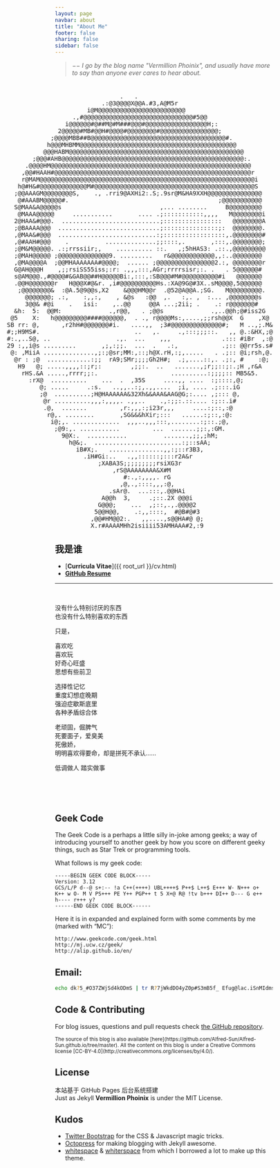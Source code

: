 ```yaml
---
layout: page
navbar: about
title: "About Me"
footer: false
sharing: false
sidebar: false
---
```


> _&minus;&minus; I go by the blog name "Vermillion Phoinix", and usually have more to say than anyone ever cares to hear about._


<div id="avater" class="avater" style="float:right;margin-top:10px;">
	<pre>
                                 .   .
                            .:@3@@@@X@@A.#3,A@M5r
                        i@M@@@@@@@@@@@@@@@@@@@@@@@@
                    .,#@@@@@@@@@@@@@@@@@@@@@@@@@@@@@@#5@@
                  i@@@@@@#@##M@#M###@@@#@@@@@@@@@@@@@@@@@H;:
                2@@@@@#MB#@@H#@@@@#@@@@@@@@#@@@@@@@@@@@@@@@@;
              ;@@@@MBB##B@@@@@@@@@@@@@@@@@@@@@@@@@@@@@@@@@@@@@#.
             h@@@MHBMM@@@@@@@@@@@@@@@@@@@@@@@@@@@@@@@@@@@@@@@@@@@
            @@@HABM@@@@@@@@@@@@@@@@@@@@@@@@@@@@@@@@@@@@@@@@@@@@@@@@
         ;@@@#AHB@@@@@@@@@@@@@@@@@@@@@@@@@@@@@@@@@@@@@@@@@@@@@@@@@@:.
       .@@@@HM@@@@@@@@@@@@@@@@@@@@@@@@@@@@@@@@@@@@@@@@@@@@@@@@@@@@@@@
      ,@@#HAAH#@@@@@@@@@@@@@@@@@@@@@@@@@@@@@@@@@@@@@@@@@@@@@@@@@@@@@@r
      r@MAM@@@@@@@@@@@@@@@@@@@@@@@@@@@@@@@@@@@@@@@@@@@@@@@@@@@@@@@@@@@i
     h@#H&#@@@@@@@@@@@@@M#@@@@@@@@@@@@@@@@@@@@@@@@@@@@@@@@@@@@@@@@@@@@S
    ;@@AAAGM@@@@@@@@S,    ., .rri9@AXHi2:.S;.9sr@M&HA9XXH@@@@@@@@@@@@@@@
     @#AAABM@@@@@#.                                         ;@@@@@@@@@@@
    S@MAA&A@@@@@s                           ,... ........     B@@@@@@@@@
     @MAAA@@@@@     ...........       .... .;:::::::::::,,,,   M@@@@@@@@i
    2@HAA&#@@@.  ...........................;::::::::::::::::   @@@@@@@@A
    ;@BAAAA@@@  ............................;:::::::::::::::;:  @@@@@@@@.
    ,@MAA&#@@@  ...........................:;:::::::::::::::::,.@@@@@@@@#
    ,@#AAH#@@@    .          ..............;;::::,.       ,:::,.@@@@@@@@;
    ;@M&M@@@@@. .:;rrssiir;,    .......... ::.   ,;5hHAS3: .::.,@@@@@@@@@
    ;@MAH@@@@@ ;@@@@@@@@@@@@@@9. .........   r&@@@@@@@@@@@@,,:..@@@@@@@@
    ,@MA@@@@A  ;@@MHAAAAAAA#@@@@;  ...... ;@@@@@@@@@@@@@@@@2.:, @@@@@@@@r
    G@AH@@@H    ,;;rsiSS55iss;:r: .,,,:::,AGr;rrrrsisr;:. .   . 5@@@@@@#
    s@AM@@@.,#@@@@#&GAB@@##H@@@@@Bi:,:::,:SB@@@#M#@@@@@@@@@@#i   @@@@@@@
    .@@H@@@@@@@r   H@@@X#@&r. ,i#@@@@@@@@@@Hs.:XA@9G@#3X..sM@@@@,5@@@@@@
     ;@@@@@@@@&  :@A.5@9@@s,X2    &@@@HM@@r  .@52@A@@A.;SG.   M@@@@@@@@@.
       @@@@@@@; .:,    :,,:,    , &@s   :@@  ,.   :,. ,  :... ,@@@@@@@@s
       3@@& #@i    .   isi:    ,..@@     @@A ...;2ii; .    .: r@@@@@@@#
    &h:  5:  @@M:             .,r@@,   . ;@@s             .,..@@h;@#iss2G
   @5    X:   h@@@@@@@@@####@@@@@@,  . ., r@@@@Ms:,....,;;rsh@@X  G    ,X@
  SB rr: @,      ,r2hH#@@@@@@@#i.   ....,,  ;3#@@@@@@@@@@@@@@#;   M ..,;.M&
  #;;H9MS#.                          ..   ,.     .,:::;;;::.   ,, @.:&HX,;@
  #:.,..S@, ..                  .,.  ...    ,,,              .::: #iBr  ,:@
  29 :,,i@s .........       ,;,:;;.  ...  .   .:,            .;:: @@rr5s.s#
   @: ,MiiA ..............,;:;@sr;MM:,::;h@X.rH,:;,.....   . .;:: @i;rsh,@.
    @r : ;@  ............:;;  rA9;SMr;;;;Gh2H#;  .;,....::,. .;:, #    :@;
     H9   @; .....,,,,::;r;:        ,;;:.  ..   .......,;r;;::;:.;H ,r&A
      rHS.&A .....,rrrr;;:.                    ..........:;;;;:: MB5&5.
        :rX@  ..........    ...  .  ,35S     ....,, ....  :;::::,@;
           @; .....     .:s.   ..,,..:;,.,,....  ;i, .... .;:::.iG
           ;@  ..........;H@HAAAAAA&32Xh&&AAA&AAG@G;:.... ,;::: @,
            @r ..........,,,:,,,,. .,,..    .,:;;:.::.... :;::.i#
            .@,  .......         ,r:,,,:;i23r,,,     ....:;::,:@
             r@,. ........       ,SG&&&hXir;:::   ......:;::,:@:
              i@;,. .............  ,,,..,,,:::,........:;::.;@,
               ;@9:,. ...........         ...  .......;;:,:GM.
                 9@X:.  ...........          .......,;;,;hM;
                   h@&;.  ........................:;::sAA;
                     iB#X;.   ...............,,:;::r3B3,
                       .iH#Gi:..   .,,::::::;:::r2A&r
                           ;XABA3S;;;;;;;;;rsiXG3r
                               ,rS@AAAAAAAA&X#M
                                  #:.,:,,,,. rG
                                 ,@,.,::::,,,:@,
                              .sAr@.  ...:::,.@@HAi
                            A@@h  3,     .;::.2X @@@i
                           G@@@;    ...  ,;::,.,.@@@@2
                          5@@H@@,    .:,,::::,  #@B#@#3
                         ,@@#HM@@2:.   ,,....,s@@HA#@ @;
                         X.r#AAAAMHh2isiiii53AMHAAA#2,:9
	</pre>
</div>



## **我是谁**

- [**Curricula Vitae**]({{ root_url }}/cv.html)   
- [**GitHub Resume**](http://resume.github.io/?alfred-sun)


- - - - - - -

<br/>

没有什么特别讨厌的东西  
也没有什么特别喜欢的东西

只是，

喜欢吃  
喜欢玩  
好奇心旺盛  
思想有些前卫

选择性记忆  
重度幻想症晚期  
强迫症歇斯底里  
各种矛盾综合体

老顽固，倔脾气  
死要面子，爱臭美  
死傲娇，  
明明喜欢得要命，却是拼死不承认……

低调做人  踏实做事

<br/><br/><br/>


## **Geek Code**

The Geek Code is a perhaps a little silly in-joke among geeks; a way of introducing yourself to another geek by how you score on different geeky things, such as Star Trek or programming tools.

What follows is my geek code:

	-----BEGIN GEEK CODE BLOCK-----
	Version: 3.12
	GCS/L/P d--@ s+:-- !a C++(++++) UBL++++$ P++$ L++$ E+++ W- N+++ o+
	K++ w O- M V PS+++ PE Y++ PGP++ t 5 X+@ R@ !tv b+++ DI++ D--- G e++ 
	h---- r+++ y?
	------END GEEK CODE BLOCK------

Here it is in expanded and explained form with some comments by me (marked with “MC”):

	http://www.geekcode.com/geek.html
	http://mj.ucw.cz/geek/
	http://alip.github.io/en/



## **Email:**

```sh
echo dk?5_#O37ZWjSd4kODmS | tr R?7jWkdDO4yZ0p#S3mB5f_ Efug@lac.iSnMIdmsoZr%e
```

<!--**Octostrap3** started because I really wanted to use Bootstrap while posting
[on my blog](https://kaworu.ch) and all Octopress themes were based on
Bootstrap 2.x.-->



## **Code & Contributing**

For blog issues, questions and pull requests check
[the GitHub repository](https://github.com/Alfred-Sun/Alfred-Sun.github.io).

<small class="text-muted">
The source of this blog is also available
[here](https://github.com/Alfred-Sun/Alfred-Sun.github.io/tree/master).  All the
content on this blog is under a Creative Commons license
[CC-BY-4.0](http://creativecommons.org/licenses/by/4.0/).
</small>



## **License**

本站基于 GitHub Pages 后台系统搭建   
Just as Jekyll **Vermillion Phoinix** is under the MIT License.



## **Kudos**

- [Twitter Bootstrap](http://getbootstrap.com/) for the CSS & Javascript magic
  tricks.
- [Octopress](http://octopress.org/) for making blogging with Jekyll
  awesome.
- [whitespace](https://github.com/lucaslew/whitespace) &
  [whiterspace](https://github.com/mjhea0/whiterspace) from which I borrowed a
  lot to make up this theme.

